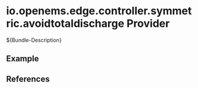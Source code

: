 # io.openems.edge.controller.symmetric.avoidtotaldischarge Provider

${Bundle-Description}

## Example

## References

